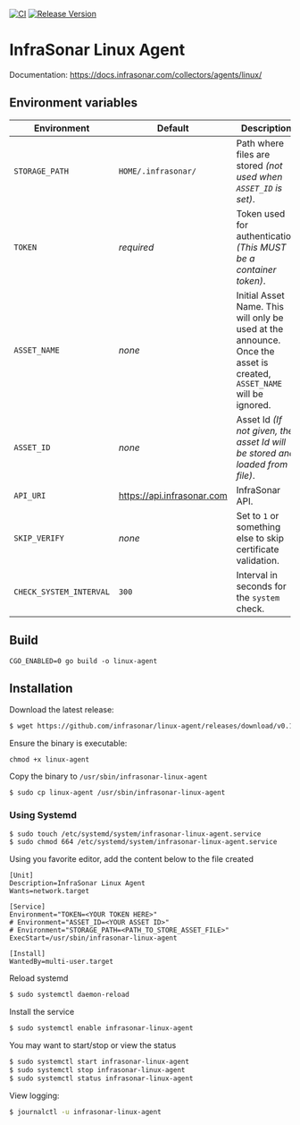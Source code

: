 [![CI](https://github.com/infrasonar/linux-agent/workflows/CI/badge.svg)](https://github.com/infrasonar/linux-agent/actions)
[![Release Version](https://img.shields.io/github/release/infrasonar/linux-agent)](https://github.com/infrasonar/linux-agent/releases)

# InfraSonar Linux Agent

Documentation: https://docs.infrasonar.com/collectors/agents/linux/

## Environment variables

Environment                 | Default                       | Description
----------------------------|-------------------------------|-------------------
`STORAGE_PATH`              | `HOME/.infrasonar/`           | Path where files are stored _(not used when `ASSET_ID` is set)_.
`TOKEN`                     | _required_                    | Token used for authentication _(This MUST be a container token)_.
`ASSET_NAME`                | _none_                        | Initial Asset Name. This will only be used at the announce. Once the asset is created, `ASSET_NAME` will be ignored.
`ASSET_ID`                  | _none_                        | Asset Id _(If not given, the asset Id will be stored and loaded from file)_.
`API_URI`                   | https://api.infrasonar.com    | InfraSonar API.
`SKIP_VERIFY`				| _none_						| Set to `1` or something else to skip certificate validation.
`CHECK_SYSTEM_INTERVAL`     | `300`                         | Interval in seconds for the `system` check.


## Build
```
CGO_ENABLED=0 go build -o linux-agent
```

## Installation

Download the latest release:
```bash
$ wget https://github.com/infrasonar/linux-agent/releases/download/v0.1.0/linux-agent
```

Ensure the binary is executable:
```
chmod +x linux-agent
```

Copy the binary to `/usr/sbin/infrasonar-linux-agent`

```
$ sudo cp linux-agent /usr/sbin/infrasonar-linux-agent
```

### Using Systemd

```bash
$ sudo touch /etc/systemd/system/infrasonar-linux-agent.service
$ sudo chmod 664 /etc/systemd/system/infrasonar-linux-agent.service
```

Using you favorite editor, add the content below to the file created

```
[Unit]
Description=InfraSonar Linux Agent
Wants=network.target

[Service]
Environment="TOKEN=<YOUR TOKEN HERE>"
# Environment="ASSET_ID=<YOUR ASSET ID>"
# Environment="STORAGE_PATH=<PATH_TO_STORE_ASSET_FILE>"
ExecStart=/usr/sbin/infrasonar-linux-agent

[Install]
WantedBy=multi-user.target
```

Reload systemd

```bash
$ sudo systemctl daemon-reload
```

Install the service
```bash
$ sudo systemctl enable infrasonar-linux-agent
```

You may want to start/stop or view the status
```bash
$ sudo systemctl start infrasonar-linux-agent
$ sudo systemctl stop infrasonar-linux-agent
$ sudo systemctl status infrasonar-linux-agent
```

View logging:
```bash
$ journalctl -u infrasonar-linux-agent
```

